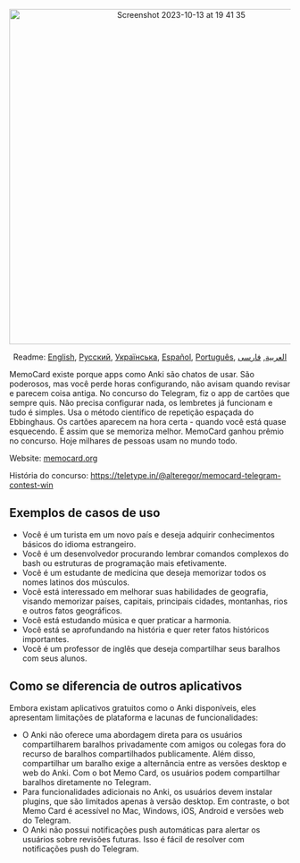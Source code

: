 <p align="center">
<img width="600" alt="Screenshot 2023-10-13 at 19 41 35" src="https://github.com/kubk/memo-card/assets/22447849/7f754776-3e57-4669-becc-410e1b285199"></p>

<p align="center">
  Readme: <a href="../README.md">English</a>, <a href="./README.ru.md">Русский</a>, <a href="./README.ua.md">Українська</a>, <a href="./README.es.md">Español</a>, <a href="./README.pt-br.md">Português</a>, <a href="./README.ar.md">العربية</a>, <a href="./README.fa.md">فارسی</a>
</p>

MemoCard existe porque apps como Anki são chatos de usar. São poderosos, mas você perde horas configurando, não avisam quando revisar e parecem coisa antiga. No concurso do Telegram, fiz o app de cartões que sempre quis. Não precisa configurar nada, os lembretes já funcionam e tudo é simples. Usa o método científico de repetição espaçada do Ebbinghaus. Os cartões aparecem na hora certa - quando você está quase esquecendo. É assim que se memoriza melhor. MemoCard ganhou prêmio no concurso. Hoje milhares de pessoas usam no mundo todo.

Website: [memocard.org](https://memocard.org/pt-br)

História do concurso: https://teletype.in/@alteregor/memocard-telegram-contest-win

## Exemplos de casos de uso
- Você é um turista em um novo país e deseja adquirir conhecimentos básicos do idioma estrangeiro.
- Você é um desenvolvedor procurando lembrar comandos complexos do bash ou estruturas de programação mais efetivamente.
- Você é um estudante de medicina que deseja memorizar todos os nomes latinos dos músculos.
- Você está interessado em melhorar suas habilidades de geografia, visando memorizar países, capitais, principais cidades, montanhas, rios e outros fatos geográficos.
- Você está estudando música e quer praticar a harmonia.
- Você está se aprofundando na história e quer reter fatos históricos importantes.
- Você é um professor de inglês que deseja compartilhar seus baralhos com seus alunos.

## Como se diferencia de outros aplicativos

Embora existam aplicativos gratuitos como o Anki disponíveis, eles apresentam limitações de plataforma e lacunas de funcionalidades:
- O Anki não oferece uma abordagem direta para os usuários compartilharem baralhos privadamente com amigos ou colegas fora do recurso de baralhos compartilhados publicamente. Além disso, compartilhar um baralho exige a alternância entre as versões desktop e web do Anki. Com o bot Memo Card, os usuários podem compartilhar baralhos diretamente no Telegram.
- Para funcionalidades adicionais no Anki, os usuários devem instalar plugins, que são limitados apenas à versão desktop. Em contraste, o bot Memo Card é acessível no Mac, Windows, iOS, Android e versões web do Telegram.
- O Anki não possui notificações push automáticas para alertar os usuários sobre revisões futuras. Isso é fácil de resolver com notificações push do Telegram.

